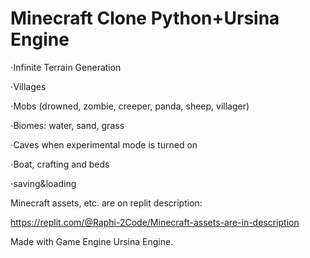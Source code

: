 # Minecraft Clone Python+Ursina Engine
⋅Infinite Terrain Generation

⋅Villages

⋅Mobs (drowned, zombie, creeper, panda, sheep, villager)

⋅Biomes: water, sand, grass

⋅Caves when experimental mode is turned on

⋅Boat, crafting and beds

⋅saving&loading

Minecraft assets, etc. are on replit description:

https://replit.com/@Raphi-2Code/Minecraft-assets-are-in-description

Made with Game Engine Ursina Engine.
